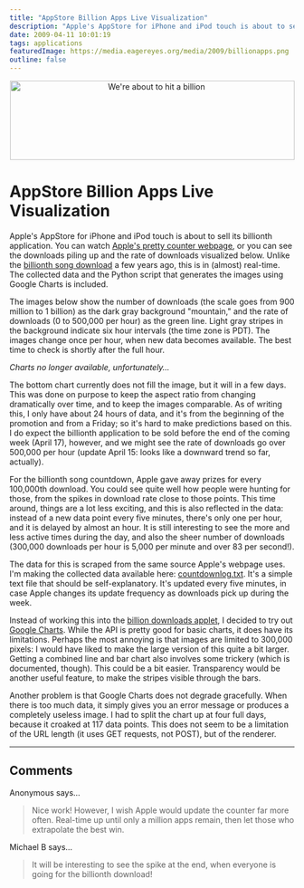 ```yaml
---
title: "AppStore Billion Apps Live Visualization"
description: "Apple's AppStore for iPhone and iPod touch is about to sell its billionth application. You can watch Apple's pretty counter webpage, or you can see the downloads piling up and the rate of downloads visualized below. Unlike the billionth song download a few years ago, this is in (almost) real-time. The collected data and the Python script that generates the images using Google Charts is included."
date: 2009-04-11 10:01:19
tags: applications
featuredImage: https://media.eagereyes.org/media/2009/billionapps.png
outline: false
---
```


<p align="center"><img src="https://media.eagereyes.org/media/2009/billionapps.png" border="0" alt="We're about to hit a billion" width="503" height="140" /></p>

# AppStore Billion Apps Live Visualization

Apple's AppStore for iPhone and iPod touch is about to sell its billionth application. You can watch <a href="http://www.apple.com/itunes/billion-app-countdown/">Apple's pretty counter webpage</a>, or you can see the downloads piling up and the rate of downloads visualized below. Unlike the <a href="/vis/iTMS.html">billionth song download</a> a few years ago, this is in (almost) real-time. The collected data and the Python script that generates the images using Google Charts is included.

The images below show the number of downloads (the scale goes from 900 million to 1 billion) as the dark gray background "mountain," and the rate of downloads (0 to 500,000 per hour) as the green line. Light gray stripes in the background indicate six hour intervals (the time zone is PDT). The images change once per hour, when new data becomes available. The best time to check is shortly after the full hour.

_Charts no longer available, unfortunately…_

The bottom chart currently does not fill the image, but it will in a few days. This was done on purpose to keep the aspect ratio from changing dramatically over time, and to keep the images comparable. As of writing this, I only have about 24 hours of data, and it's from the beginning of the promotion and from a Friday; so it's hard to make predictions based on this. I do expect the billionth application to be sold before the end of the coming week (April 17), however, and we might see the rate of downloads go over 500,000 per hour (update April 15: looks like a downward trend so far, actually).

For the billionth song countdown, Apple gave away prizes for every 100,000th download. You could see quite well how people were hunting for those, from the spikes in download rate close to those points. This time around, things are a lot less exciting, and this is also reflected in the data: instead of a new data point every five minutes, there's only one per hour, and it is delayed by almost an hour. It is still interesting to see the more and less active times during the day, and also the sheer number of downloads (300,000 downloads per hour is 5,000 per minute and over 83 per second!).

The data for this is scraped from the same source Apple's webpage uses. I'm making the collected data available here: <a href="http://data.eagereyes.org/itms/countdownlog.txt" target="_blank">countdownlog.txt</a>. It's a simple text file that should be self-explanatory. It's updated every five minutes, in case Apple changes its update frequency as downloads pick up during the week.

Instead of working this into the <a href="/vis/iTMS.html">billion downloads applet</a>, I decided to try out <a href="http://code.google.com/apis/chart/">Google Charts</a>. While the API is pretty good for basic charts, it does have its limitations. Perhaps the most annoying is that images are limited to 300,000 pixels: I would have liked to make the large version of this quite a bit larger. Getting a combined line and bar chart also involves some trickery (which is documented, though). This could be a bit easier. Transparency would be another useful feature, to make the stripes visible through the bars.

Another problem is that Google Charts does not degrade gracefully. When there is too much data, it simply gives you an error message or produces a completely useless image. I had to split the chart up at four full days, because it croaked at 117 data points. This does not seem to be a limitation of the URL length (it uses GET requests, not POST), but of the renderer.


<PostedBy />


<aside class="comments">

---
## Comments

Anonymous says…
>	<p>Nice work! However, I wish Apple would update the counter far more often. Real-time up until only a million apps remain, then let those who extrapolate the best win.</p>

Michael B says…
>	<p>It will be interesting to see the spike at the end, when everyone is going for the billionth download!</p>

</aside>

